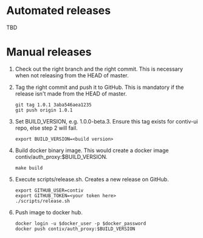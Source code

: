 # Automated releases
TBD

# Manual releases
1. Check out the right branch and the right commit. This is necessary
when not releasing from the HEAD of master.

2. Tag the right commit and push it to GitHub. This is mandatory if the
release isn't made from the HEAD of master.
	```
	git tag 1.0.1 3aba546aea1235
	git push origin 1.0.1
	```

3. Set BUILD_VERSION, e.g. 1.0.0-beta.3. Ensure this tag exists for contiv-ui repo, else step 2 will fail.

	```
	export BUILD_VERSION=<build version>
	```

4. Build docker binary image. This would create a docker image contiv/auth_proxy:$BUILD_VERSION.

	```
	make build
	```
5. Execute scripts/release.sh. Creates a new release on GitHub.

	```
	export GITHUB_USER=contiv
	export GITHUB_TOKEN=<your token here>
	./scripts/release.sh
	```
6. Push image to docker hub.

	```
	docker login -u $docker_user -p $docker_password
	docker push contiv/auth_proxy:$BUILD_VERSION
	```
